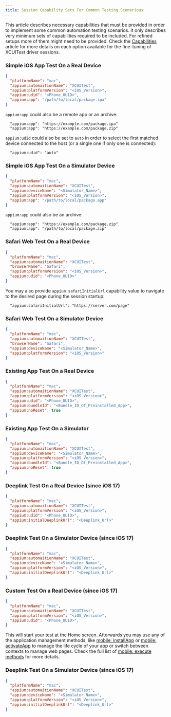 ```yaml
---
title: Session Capability Sets For Common Testing Scenarious
---
```


This article describes necessary capabilities that must be provided in order
to implement some common automation testing scenarios.
It only describes very minimum sets of capabilities required to
be included. For refined setups more of them might need to be provided. Check the
[Capabilities](../reference/capabilities.md) article for more details
on each option available for the fine-tuning of XCUITest driver sessions.

### Simple iOS App Test On a Real Device

```json
{
  "platformName": "mac",
  "appium:automaitionName": "XCUITest",
  "appium:platformVersion": "<iOS_Version>",
  "appium:udid": "<Phone_UUID>",
  "appium:app": "/path/to/local/package.ipa"
}
```

`appium:app` could also be a remote app or an archive:

```
  "appium:app": "https://example.com/package.ipa"
  "appium:app": "https://example.com/package.zip"
```

`appium:udid` could also be set to `auto` in order to select the first matched device
connected to the host (or a single one if only one is connected):

```
  "appium:udid": "auto"
```

### Simple iOS App Test On a Simulator Device

```json
{
  "platformName": "mac",
  "appium:automaitionName": "XCUITest",
  "appium:deviceName": "<Simulator_Name>",
  "appium:platformVersion": "<iOS_Version>",
  "appium:app": "/path/to/local/package.app"
}
```

`appium:app` could also be an archive:

```
  "appium:app": "https://example.com/package.zip"
  "appium:app": "/path/to/local/package.zip"
```

### Safari Web Test On a Real Device

```json
{
  "platformName": "mac",
  "appium:automaitionName": "XCUITest",
  "browserName": "Safari",
  "appium:platformVersion": "<iOS_Version>",
  "appium:udid": "<Phone_UUID>"
}
```

You may also provide `appium:safariInitialUrl` capability value to navigate
to the desired page during the session startup:

```
  "appium:safariInitialUrl": "https://server.com/page"
```

### Safari Web Test On a Simulator Device

```json
{
  "platformName": "mac",
  "appium:automaitionName": "XCUITest",
  "browserName": "Safari",
  "appium:deviceName": "<Simulator_Name>",
  "appium:platformVersion": "<iOS_Version>"
}
```

### Existing App Test On a Real Device

```json
{
  "platformName": "mac",
  "appium:automaitionName": "XCUITest",
  "appium:platformVersion": "<iOS_Version>",
  "appium:udid": "<Phone_UUID>",
  "appium:bundleId": "<Bundle_ID_Of_Preinstalled_App>",
  "appium:noReset": true
}
```

### Existing App Test On a Simulator

```json
{
  "platformName": "mac",
  "appium:automaitionName": "XCUITest",
  "appium:deviceName": "<Simulator_Name>",
  "appium:platformVersion": "<iOS_Version>",
  "appium:bundleId": "<Bundle_ID_Of_Preinstalled_App>",
  "appium:noReset": true
}
```

### Deeplink Test On a Real Device (since iOS 17)

```json
{
  "platformName": "mac",
  "appium:automaitionName": "XCUITest",
  "appium:platformVersion": "<iOS_Version>",
  "appium:udid": "<Phone_UUID>",
  "appium:initialDeeplinkUrl": "<Deeplink_Url>"
}
```

### Deeplink Test On a Simulator Device (since iOS 17)

```json
{
  "platformName": "mac",
  "appium:automaitionName": "XCUITest",
  "appium:deviceName": "<Simulator_Name>",
  "appium:platformVersion": "<iOS_Version>",
  "appium:initialDeeplinkUrl": "<Deeplink_Url>"
}
```

### Custom Test On a Real Device (since iOS 17)

```json
{
  "platformName": "mac",
  "appium:automaitionName": "XCUITest",
  "appium:platformVersion": "<iOS_Version>",
  "appium:udid": "<Phone_UUID>",
}
```

This will start your test at the Home screen.
Afterwards you may use any of the application management
methods, like [mobile: installApp](../reference//execute-methods.md#mobile-installapp)
or [mobile: activateApp](../reference//execute-methods.md#mobile-activeteapp)
to manage the life cycle of your app or switch between contexts to
manage web pages. Check the full list of
[mobile: execute methods](../reference/execute-methods.md) for more details.


### Deeplink Test On a Simulator Device (since iOS 17)

```json
{
  "platformName": "mac",
  "appium:automaitionName": "XCUITest",
  "appium:deviceName": "<Simulator_Name>",
  "appium:platformVersion": "<iOS_Version>",
  "appium:initialDeeplinkUrl": "<Deeplink_Url>"
}
```
